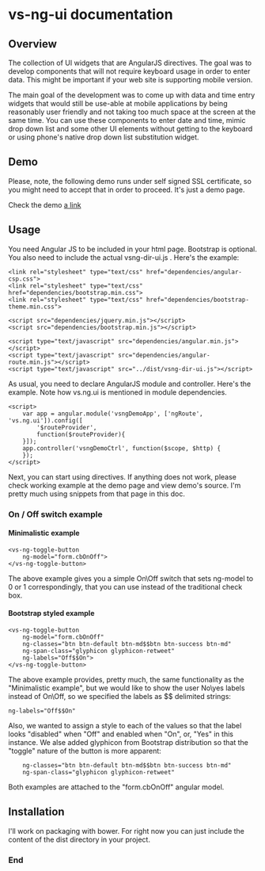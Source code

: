 # vs-ng-ui documentation

## Overview

The collection of UI widgets that are AngularJS directives. The goal was to 
develop components that will not require keyboard usage in order to enter data. 
This might be important if your web site is supporting mobile version.

The main goal of the development was to come up with data and time entry 
widgets that would still be use-able at mobile applications by being reasonably 
user friendly and not taking too much space at the screen at the same time. 
You can use these components to enter date and time, mimic drop down list 
and some other UI elements without getting to the keyboard or using phone's 
native drop down list substitution widget. 

## Demo

Please, note, the following demo runs under self signed SSL certificate, so
you might need to accept that in order to proceed. It's just a demo page.

Check the demo [a link](https://sonet.dynet.com/vs-ng-ui/demo/index.html)

## Usage

You need Angular JS to be included in your html page. Bootstrap is optional. 
You also need to include the actual vsng-dir-ui.js .
Here's the example:

```
<link rel="stylesheet" type="text/css" href="dependencies/angular-csp.css">
<link rel="stylesheet" type="text/css" href="dependencies/bootstrap.min.css">
<link rel="stylesheet" type="text/css" href="dependencies/bootstrap-theme.min.css">

<script src="dependencies/jquery.min.js"></script>
<script src="dependencies/bootstrap.min.js"></script>

<script type="text/javascript" src="dependencies/angular.min.js"></script>
<script type="text/javascript" src="dependencies/angular-route.min.js"></script>
<script type="text/javascript" src="../dist/vsng-dir-ui.js"></script>
``` 

As usual, you need to declare AngularJS module and controller. 
Here's the example. Note how vs.ng.ui is mentioned in module dependencies.

```
<script>
    var app = angular.module('vsngDemoApp', ['ngRoute', 'vs.ng.ui']).config([
        '$routeProvider',
        function($routeProvider){
    }]);
    app.controller('vsngDemoCtrl', function($scope, $http) {
    });
</script>
```

Next, you can start using directives. If anything does not work, please check 
working example at the demo page and view demo's source. I'm pretty much using 
snippets from that page in this doc.

### On / Off switch example

#### Minimalistic example

```
<vs-ng-toggle-button
    ng-model="form.cbOnOff">
</vs-ng-toggle-button>
```

The above example gives you a simple On\Off switch that sets ng-model to 0 or 1
correspondingly, that you can use instead of the traditional check box.

#### Bootstrap styled example

```
<vs-ng-toggle-button
    ng-model="form.cbOnOff"
    ng-classes="btn btn-default btn-md$$btn btn-success btn-md"
    ng-span-class="glyphicon glyphicon-retweet"
    ng-labels="Off$$On">
</vs-ng-toggle-button>
```
The above example provides, pretty much, the same functionality as the 
"Minimalistic example", but we would like to show the user No\yes labels
instead of On\Off, so we specified the labels as $$ delimited strings:
```
ng-labels="Off$$On"
```
Also, we wanted to assign a style to each of the values so that the label
looks "disabled" when "Off" and enabled when "On", or, "Yes" in this
instance. We alse added glyphicon from Bootstrap distribution so that 
the "toggle" nature of the button is more apparent:
```
    ng-classes="btn btn-default btn-md$$btn btn-success btn-md"
    ng-span-class="glyphicon glyphicon-retweet"
```

Both examples are attached to the "form.cbOnOff" angular model.

## Installation

I'll work on packaging with bower. For right now you can just include
the content of the dist directory in your project.

### End
